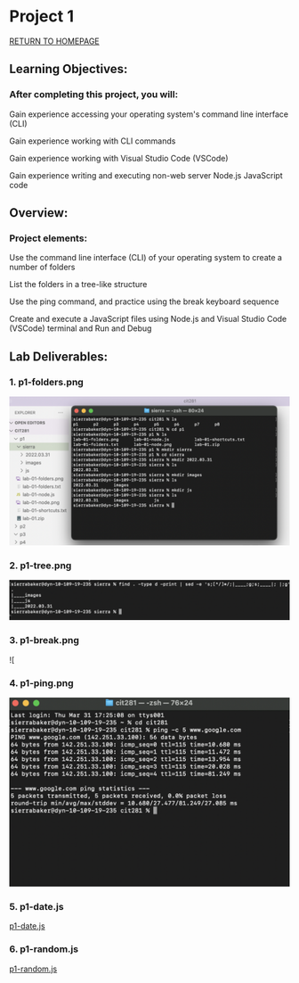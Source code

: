 # Project 1

[RETURN TO HOMEPAGE](https://sierrabakerr.github.io/)


## Learning Objectives:

### After completing this project, you will:


Gain experience accessing your operating system's command line interface (CLI)

Gain experience working with CLI commands

Gain experience working with Visual Studio Code (VSCode)

Gain experience writing and executing non-web server Node.js JavaScript code


## Overview:

### Project elements:


Use the command line interface (CLI) of your operating system to create a number of folders

List the folders in a tree-like structure

Use the ping command, and practice using the break keyboard sequence

Create and execute a JavaScript files using Node.js and Visual Studio Code (VSCode) terminal and Run and Debug



## Lab Deliverables:

### 1. p1-folders.png
![p1-folders.png](p1-folders.png)

### 2. p1-tree.png
![p1-tree.png](p1-tree.png)

### 3. p1-break.png
![

### 4. p1-ping.png
![p1-ping.png](p1-ping.png)

### 5. p1-date.js
[p1-date.js](p1-date.js)

### 6. p1-random.js
[p1-random.js](p1-random.js)



